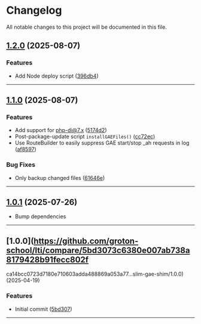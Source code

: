 <!--- BEGIN HEADER -->
# Changelog

All notable changes to this project will be documented in this file.
<!--- END HEADER -->

## [1.2.0](https://github.com/groton-school/slim-gae-shim/compare/v1.1.0...v1.2.0) (2025-08-07)

### Features

* Add Node deploy script ([396db4](https://github.com/groton-school/slim-gae-shim/commit/396db4999870a8387d589537263a790b5149520d))


---

## [1.1.0](https://github.com/groton-school/slim-gae-shim/compare/v1.0.1...v1.1.0) (2025-08-07)

### Features

* Add support for php-di@7.x ([5174d2](https://github.com/groton-school/slim-gae-shim/commit/5174d2c5cc1c1f6076e714135a6875b4d37c2dc4))
* Post-package-update script `installGAEFiles()` ([cc72ec](https://github.com/groton-school/slim-gae-shim/commit/cc72ecce9f265e1a93af0f6cb3056f57530e26dc))
* Use RouteBuilder to easily suppress GAE start/stop _ah requests in log ([af8597](https://github.com/groton-school/slim-gae-shim/commit/af8597dd2b0d91bfd0c129e0565bd4366e1d47a8))

### Bug Fixes

* Only backup changed files ([61646e](https://github.com/groton-school/slim-gae-shim/commit/61646e3956ce41e46fe585140959ad246f3073c6))


---

## [1.0.1](https://github.com/groton-school/lti.slim-gae-shim/compare/v1.0.0...v1.0.1) (2025-07-26)

- Bump dependencies

---

## [1.0.0](https://github.com/groton-school/lti/compare/5bd3073c6380e007ab738a8179428b91fecc802f

ca14bcc0723d7180e710603adda488869a053a77...slim-gae-shim/1.0.0) (2025-04-19)

### Features

- Initial commit ([5bd307](https://github.com/groton-school/lti/commit/5bd3073c6380e007ab738a8179428b91fecc802f))

---
